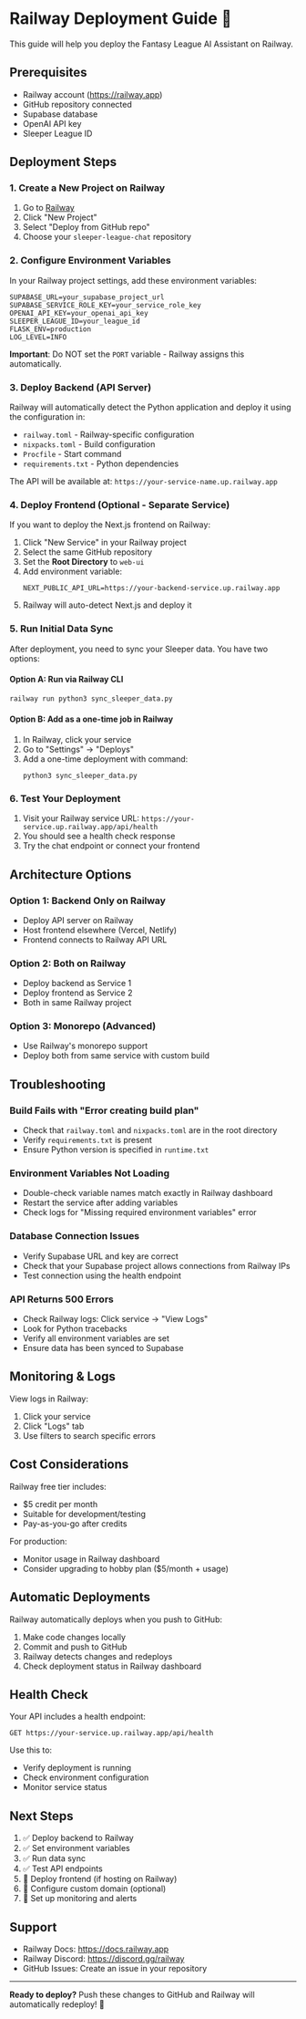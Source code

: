 # Railway Deployment Guide 🚂

This guide will help you deploy the Fantasy League AI Assistant on Railway.

## Prerequisites

- Railway account (https://railway.app)
- GitHub repository connected
- Supabase database
- OpenAI API key
- Sleeper League ID

## Deployment Steps

### 1. Create a New Project on Railway

1. Go to [Railway](https://railway.app)
2. Click "New Project"
3. Select "Deploy from GitHub repo"
4. Choose your `sleeper-league-chat` repository

### 2. Configure Environment Variables

In your Railway project settings, add these environment variables:

```
SUPABASE_URL=your_supabase_project_url
SUPABASE_SERVICE_ROLE_KEY=your_service_role_key
OPENAI_API_KEY=your_openai_api_key
SLEEPER_LEAGUE_ID=your_league_id
FLASK_ENV=production
LOG_LEVEL=INFO
```

**Important**: Do NOT set the `PORT` variable - Railway assigns this automatically.

### 3. Deploy Backend (API Server)

Railway will automatically detect the Python application and deploy it using the configuration in:
- `railway.toml` - Railway-specific configuration
- `nixpacks.toml` - Build configuration
- `Procfile` - Start command
- `requirements.txt` - Python dependencies

The API will be available at: `https://your-service-name.up.railway.app`

### 4. Deploy Frontend (Optional - Separate Service)

If you want to deploy the Next.js frontend on Railway:

1. Click "New Service" in your Railway project
2. Select the same GitHub repository
3. Set the **Root Directory** to `web-ui`
4. Add environment variable:
   ```
   NEXT_PUBLIC_API_URL=https://your-backend-service.up.railway.app
   ```
5. Railway will auto-detect Next.js and deploy it

### 5. Run Initial Data Sync

After deployment, you need to sync your Sleeper data. You have two options:

#### Option A: Run via Railway CLI
```bash
railway run python3 sync_sleeper_data.py
```

#### Option B: Add as a one-time job in Railway
1. In Railway, click your service
2. Go to "Settings" → "Deploys"
3. Add a one-time deployment with command:
   ```
   python3 sync_sleeper_data.py
   ```

### 6. Test Your Deployment

1. Visit your Railway service URL: `https://your-service.up.railway.app/api/health`
2. You should see a health check response
3. Try the chat endpoint or connect your frontend

## Architecture Options

### Option 1: Backend Only on Railway
- Deploy API server on Railway
- Host frontend elsewhere (Vercel, Netlify)
- Frontend connects to Railway API URL

### Option 2: Both on Railway
- Deploy backend as Service 1
- Deploy frontend as Service 2
- Both in same Railway project

### Option 3: Monorepo (Advanced)
- Use Railway's monorepo support
- Deploy both from same service with custom build

## Troubleshooting

### Build Fails with "Error creating build plan"
- Check that `railway.toml` and `nixpacks.toml` are in the root directory
- Verify `requirements.txt` is present
- Ensure Python version is specified in `runtime.txt`

### Environment Variables Not Loading
- Double-check variable names match exactly in Railway dashboard
- Restart the service after adding variables
- Check logs for "Missing required environment variables" error

### Database Connection Issues
- Verify Supabase URL and key are correct
- Check that your Supabase project allows connections from Railway IPs
- Test connection using the health endpoint

### API Returns 500 Errors
- Check Railway logs: Click service → "View Logs"
- Look for Python tracebacks
- Verify all environment variables are set
- Ensure data has been synced to Supabase

## Monitoring & Logs

View logs in Railway:
1. Click your service
2. Click "Logs" tab
3. Use filters to search specific errors

## Cost Considerations

Railway free tier includes:
- $5 credit per month
- Suitable for development/testing
- Pay-as-you-go after credits

For production:
- Monitor usage in Railway dashboard
- Consider upgrading to hobby plan ($5/month + usage)

## Automatic Deployments

Railway automatically deploys when you push to GitHub:
1. Make code changes locally
2. Commit and push to GitHub
3. Railway detects changes and redeploys
4. Check deployment status in Railway dashboard

## Health Check

Your API includes a health endpoint:
```
GET https://your-service.up.railway.app/api/health
```

Use this to:
- Verify deployment is running
- Check environment configuration
- Monitor service status

## Next Steps

1. ✅ Deploy backend to Railway
2. ✅ Set environment variables
3. ✅ Run data sync
4. ✅ Test API endpoints
5. 🎯 Deploy frontend (if hosting on Railway)
6. 🎯 Configure custom domain (optional)
7. 🎯 Set up monitoring and alerts

## Support

- Railway Docs: https://docs.railway.app
- Railway Discord: https://discord.gg/railway
- GitHub Issues: Create an issue in your repository

---

**Ready to deploy?** Push these changes to GitHub and Railway will automatically redeploy! 🚀

